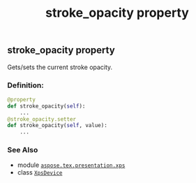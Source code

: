 ﻿---
title: stroke_opacity property
second_title: Aspose.TeX for Python via .NET API References
description: 
type: docs
weight: 260
url: /python-net/aspose.tex.presentation.xps/xpsdevice/stroke_opacity/
is_root: false
---

## stroke_opacity property


Gets/sets the current stroke opacity.
### Definition:
```python
@property
def stroke_opacity(self):
    ...
@stroke_opacity.setter
def stroke_opacity(self, value):
    ...
```

### See Also
* module [`aspose.tex.presentation.xps`](../../)
* class [`XpsDevice`](/tex/python-net/aspose.tex.presentation.xps/xpsdevice)
